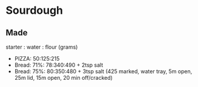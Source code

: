 # Sourdough

## Made

starter : water : flour (grams)

* PIZZA: 50:125:215
* Bread: 71%: 78:340:490 + 2tsp salt
* Bread: 75%: 80:350:480 + 3tsp salt (425 marked, water tray, 5m open, 25m lid, 15m open, 20 min off/cracked)
